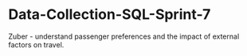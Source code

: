 # Data-Collection-SQL-Sprint-7
Zuber - understand passenger preferences and the impact of external factors on travel.
